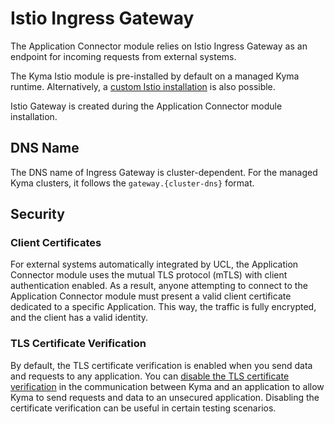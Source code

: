 # Istio Ingress Gateway

The Application Connector module relies on Istio Ingress Gateway as an endpoint for incoming requests from external systems.

The Kyma Istio module is pre-installed by default on a managed Kyma runtime. Alternatively, a [custom Istio installation](https://kyma-project.io/#/02-get-started/01-quick-install) is also possible.

Istio Gateway is created during the Application Connector module installation.

## DNS Name

The DNS name of Ingress Gateway is cluster-dependent. For the managed Kyma clusters, it follows the `gateway.{cluster-dns}` format.

## Security

### Client Certificates

For external systems automatically integrated by UCL, the Application Connector module uses the mutual TLS protocol (mTLS) with client authentication enabled. As a result, anyone attempting to connect to the Application Connector module must present a valid client certificate dedicated to a specific Application. This way, the traffic is fully encrypted, and the client has a valid identity.

### TLS Certificate Verification

By default, the TLS certificate verification is enabled when you send data and requests to any application.
You can [disable the TLS certificate verification](../tutorials/01-50-disable-tls-certificate-verification.md) in the communication between Kyma and an application to allow Kyma to send requests and data to an unsecured application. Disabling the certificate verification can be useful in certain testing scenarios.
